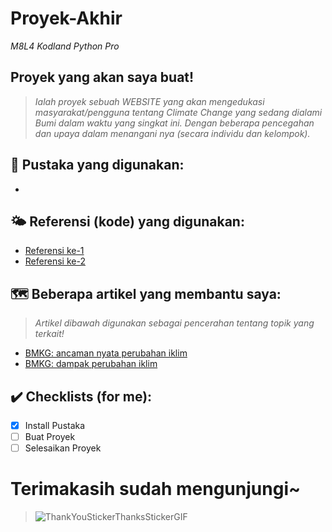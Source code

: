 # Proyek-Akhir
_M8L4 Kodland Python Pro_

## Proyek yang akan saya buat!
> _Ialah proyek sebuah WEBSITE yang akan mengedukasi masyarakat/pengguna tentang _Climate Change_ yang sedang dialami Bumi dalam waktu yang singkat ini. Dengan beberapa pencegahan dan upaya dalam menangani nya (secara individu dan kelompok)._

## 📖 Pustaka yang digunakan: 
  - 

## 🌤️ Referensi (kode) yang digunakan:
  - [Referensi ke-1](https://github.com/yenchiah/project-website-template)
  - [Referensi ke-2]()

## 🗺️ Beberapa artikel yang membantu saya: 
> _Artikel dibawah digunakan sebagai pencerahan tentang topik yang terkait!_

  - [BMKG: ancaman nyata perubahan iklim](https://www.bmkg.go.id/press-release/?p=di-lokakarya-iklim-internasional-bali-bmkg-kembali-ingatkan-dahsyatnya-dampak-perubahan-iklim&tag=press-release&lang=ID)
  - [BMKG: dampak perubahan iklim](https://www.bmkg.go.id/press-release/?p=atasi-krisis-air-bmkg-teknologi-dan-kearifan-lokal-jadi-jurus-ampuh&tag=press-release&lang=ID)

## ✔️ Checklists (for me):
- [x] Install Pustaka
- [ ] Buat Proyek
- [ ] Selesaikan Proyek
  
# Terimakasih sudah mengunjungi~
> ![ThankYouStickerThanksStickerGIF](https://github.com/yuwwunn/proyek-akhirr/assets/148557241/28ffe843-9f0a-4451-89d4-7b9227930770)


